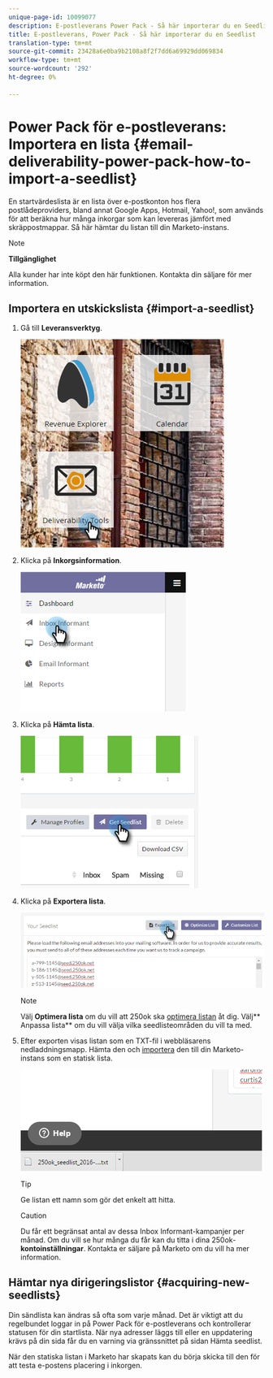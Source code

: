 ```yaml
---
unique-page-id: 10099077
description: E-postleverans Power Pack - Så här importerar du en Seedlist - Marketo Docs - Produktdokumentation
title: E-postleverans, Power Pack - Så här importerar du en Seedlist
translation-type: tm+mt
source-git-commit: 23428a6e0ba9b2108a8f2f7dd6a69929dd069834
workflow-type: tm+mt
source-wordcount: '292'
ht-degree: 0%

---
```



# Power Pack för e-postleverans: Importera en lista {#email-deliverability-power-pack-how-to-import-a-seedlist}

En startvärdeslista är en lista över e-postkonton hos flera postlådeproviders, bland annat Google Apps, Hotmail, Yahoo!, som används för att beräkna hur många inkorgar som kan levereras jämfört med skräppostmappar. Så här hämtar du listan till din Marketo-instans.

>[!NOTE]
>
>**Tillgänglighet**
>
>Alla kunder har inte köpt den här funktionen. Kontakta din säljare för mer information.

## Importera en utskickslista {#import-a-seedlist}

1. Gå till **Leveransverktyg**.

   ![](assets/one-1.png)

1. Klicka på **Inkorgsinformation**.

   ![](assets/two-1.png)

1. Klicka på **Hämta lista**.

   ![](assets/three-1.png)

1. Klicka på **Exportera lista**.

   ![](assets/four.png)

   >[!NOTE]
   >
   >Välj **Optimera lista** om du vill att 250ok ska [optimera listan](http://support.250ok.com/hc/en-us/articles/216763528-What-is-the-list-optimizer-and-why-should-I-use-it-) åt dig. Välj** Anpassa lista** om du vill välja vilka seedlisteområden du vill ta med.

1. Efter exporten visas listan som en TXT-fil i webbläsarens nedladdningsmapp. Hämta den och [importera](../../../getting-started/quick-wins/import-a-list-of-people.md) den till din Marketo-instans som en statisk lista.

   ![](assets/five.png)

   >[!TIP]
   >
   >Ge listan ett namn som gör det enkelt att hitta.

   >[!CAUTION]
   >
   >Du får ett begränsat antal av dessa Inbox Informant-kampanjer per månad. Om du vill se hur många du får kan du titta i dina 250ok- **kontoinställningar**. Kontakta er säljare på Marketo om du vill ha mer information.

## Hämtar nya dirigeringslistor {#acquiring-new-seedlists}

Din sändlista kan ändras så ofta som varje månad. Det är viktigt att du regelbundet loggar in på Power Pack för e-postleverans och kontrollerar statusen för din startlista. När nya adresser läggs till eller en uppdatering krävs på din sida får du en varning via gränssnittet på sidan Hämta seedlist.

När den statiska listan i Marketo har skapats kan du börja skicka till den för att testa e-postens placering i inkorgen.